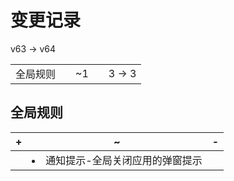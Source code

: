 # 变更记录

v63 -> v64

||||||
|-|:-:|:-:|:-:|:-:|
|全局规则||~1||3 -> 3|

## 全局规则

|+|~|-|
|-|-|-|
||<li>通知提示-全局关闭应用的弹窗提示||
